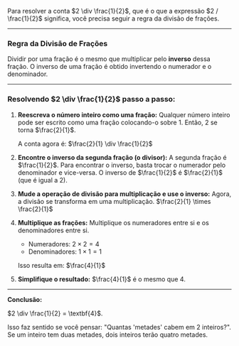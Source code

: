 Para resolver a conta $2 \div \frac{1}{2}$, que é o que a expressão $2 / \frac{1}{2}$ significa, você precisa seguir a regra da divisão de frações.

---

### Regra da Divisão de Frações

Dividir por uma fração é o mesmo que multiplicar pelo **inverso** dessa fração. O inverso de uma fração é obtido invertendo o numerador e o denominador.

---

### Resolvendo $2 \div \frac{1}{2}$ passo a passo:

1.  **Reescreva o número inteiro como uma fração:**
    Qualquer número inteiro pode ser escrito como uma fração colocando-o sobre 1.
    Então, $2$ se torna $\frac{2}{1}$.

    A conta agora é: $\frac{2}{1} \div \frac{1}{2}$

2.  **Encontre o inverso da segunda fração (o divisor):**
    A segunda fração é $\frac{1}{2}$. Para encontrar o inverso, basta trocar o numerador pelo denominador e vice-versa.
    O inverso de $\frac{1}{2}$ é $\frac{2}{1}$ (que é igual a 2).

3.  **Mude a operação de divisão para multiplicação e use o inverso:**
    Agora, a divisão se transforma em uma multiplicação.
    $\frac{2}{1} \times \frac{2}{1}$

4.  **Multiplique as frações:**
    Multiplique os numeradores entre si e os denominadores entre si.
    * Numeradores: $2 \times 2 = 4$
    * Denominadores: $1 \times 1 = 1$

    Isso resulta em: $\frac{4}{1}$

5.  **Simplifique o resultado:**
    $\frac{4}{1}$ é o mesmo que 4.

---

**Conclusão:**

$2 \div \frac{1}{2} = \textbf{4}$.

Isso faz sentido se você pensar: "Quantas 'metades' cabem em 2 inteiros?". Se um inteiro tem duas metades, dois inteiros terão quatro metades.
